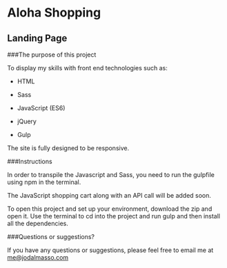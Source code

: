 Aloha Shopping
==============

Landing Page
------------
 
###The purpose of this project

To display my skills with front end technologies such as:

* HTML

* Sass

* JavaScript (ES6)

* jQuery

* Gulp

The site is fully designed to be responsive.

###Instructions

In order to transpile the Javascript and Sass, you need to run the gulpfile using npm in the terminal.

The JavaScript shopping cart along with an API call will be added soon.

To open this project and set up your environment, download the zip and open it. Use the terminal to cd into the project and run gulp and then install all the dependencies.

###Questions or suggestions?

If you have any questions or suggestions, please feel free to email me at me@jodalmasso.com